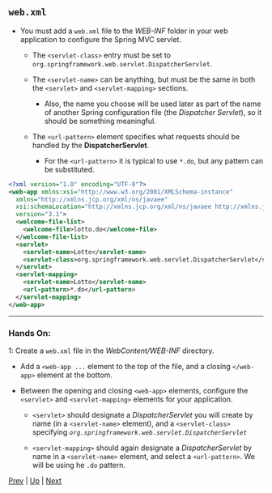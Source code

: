 ## `web.xml`

* You must add a `web.xml` file to the *WEB-INF* folder in your web application to configure the Spring MVC servlet.
  
  * The `<servlet-class>` entry must be set to `org.springframework.web.servlet.DispatcherServlet`.
  
  * The `<servlet-name>` can be anything, but must be the same in both the `<servlet>` and `<servlet-mapping>` sections.
  
    * Also, the name you choose will be used later as part of the name of another Spring configuration file (the *Dispatcher Servlet*), so it should be something meaningful.
  
  * The `<url-pattern>` element specifies what requests should be handled by the **DispatcherServlet**.
  
    * For the `<url-pattern>` it is typical to use `*.do`, but any pattern can be substituted.
  
```xml
<?xml version="1.0" encoding="UTF-8"?>
<web-app xmlns:xsi="http://www.w3.org/2001/XMLSchema-instance"
  xmlns="http://xmlns.jcp.org/xml/ns/javaee"
  xsi:schemaLocation="http://xmlns.jcp.org/xml/ns/javaee http://xmlns.jcp.org/xml/ns/javaee/web-app_3_1.xsd"
  version="3.1">
  <welcome-file-list>
    <welcome-file>lotto.do</welcome-file>
  </welcome-file-list>
  <servlet>
    <servlet-name>Lotto</servlet-name>
    <servlet-class>org.springframework.web.servlet.DispatcherServlet</servlet-class>
  </servlet>
  <servlet-mapping>
    <servlet-name>Lotto</servlet-name>
    <url-pattern>*.do</url-pattern>
  </servlet-mapping>
</web-app>
```
  
<hr>

### Hands On:
  
1: Create a `web.xml` file in the *WebContent/WEB-INF* directory.
  
* Add a `<web-app ...` element to the top of the file, and a closing `</web-app>` element at the bottom.
  
* Between the opening and closing `<web-app>` elements, configure the `<servlet>` and `<servlet-mapping>` elements for your application.
  
  * `<servlet>` should designate a *DispatcherServlet* you will create by name (in a `<servlet-name>` element), and a `<servlet-class>` specifying *`org.springframework.web.servlet.DispatcherServlet`*
  
  * `<servlet-mapping>` should again designate a *DispatcherServlet* by name in a `<servlet-name>` element, and select a `<url-pattern>`. We will be using he `.do` pattern.
  
  
[Prev](dependencies.md) | [Up](../README.md) | [Next](servletxml.md)
